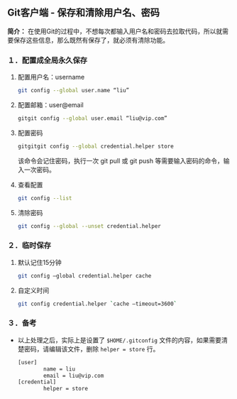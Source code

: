 ## Git客户端 - 保存和清除用户名、密码



**简介：** 在使用Git的过程中，不想每次都输入用户名和密码去拉取代码，所以就需要保存这些信息，那么既然有保存了，就必须有清除功能。

### １．配置成全局永久保存

1. 配置用户名：username

   ```bash
   git config --global user.name “liu”
   ```

2. 配置邮箱：user@email

   ```bash
   gitgit config --global user.email “liu@vip.com”
   ```

3. 配置密码

   ```bash
   gitgitgit config --global credential.helper store
   ```

   该命令会记住密码，执行一次 git pull 或 git push 等需要输入密码的命令，输入一次密码。

4. 查看配置

   ```bash
   git config --list
   ```

5. 清除密码

   ```bash
   git config --global --unset credential.helper
   ```

### ２．临时保存

1. 默认记住15分钟

   ```bash
   git config –global credential.helper cache
   ```

2. 自定义时间

   ```bash
   git config credential.helper `cache –timeout=3600`
   ```

### ３．备考

- 以上处理之后，实际上是设置了 `$HOME/.gitconfig` 文件的内容，如果需要清楚密码，请编辑该文件，删除 `helper = store` 行。

  ```bash
  [user]
          name = liu
          email = liu@vip.com
  [credential]
          helper = store
  ```
